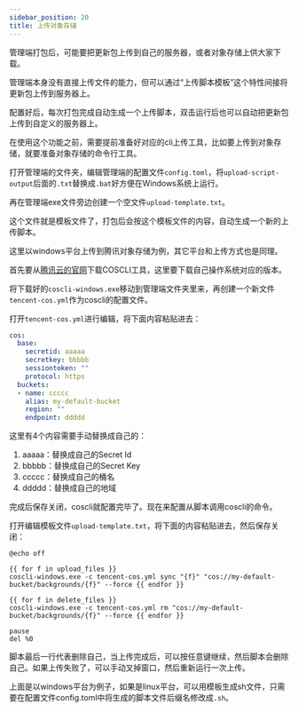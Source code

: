 ```yaml
---
sidebar_position: 20
title: 上传对象存储
---
```


管理端打包后，可能要把更新包上传到自己的服务器，或者对象存储上供大家下载。

管理端本身没有直接上传文件的能力，但可以通过“上传脚本模板”这个特性间接将更新包上传到服务器上。

配置好后，每次打包完成自动生成一个上传脚本，双击运行后也可以自动把更新包上传到自定义的服务器上。

在使用这个功能之前，需要提前准备好对应的cli上传工具，比如要上传到对象存储，就要准备对象存储的命令行工具。

打开管理端的文件夹，编辑管理端的配置文件`config.toml`，将`upload-script-output`后面的`.txt`替换成`.bat`好方便在Windows系统上运行。

再在管理端exe文件旁边创建一个空文件`upload-template.txt`。

这个文件就是模板文件了，打包后会按这个模板文件的内容，自动生成一个新的上传脚本。

这里以windows平台上传到腾讯对象存储为例，其它平台和上传方式也是同理。

首先要从[腾讯云的官网](https://cloud.tencent.com/document/product/436/63144)下载COSCLI工具，这里要下载自己操作系统对应的版本。

将下载好的`coscli-windows.exe`移动到管理端文件夹里来，再创建一个新文件`tencent-cos.yml`作为coscli的配置文件。

打开`tencent-cos.yml`进行编辑，将下面内容粘贴进去：

```yaml
cos:
  base:
    secretid: aaaaa
    secretkey: bbbbb
    sessiontoken: ""
    protocol: https
  buckets:
  - name: ccccc
    alias: my-default-bucket
    region: ""
    endpoint: ddddd
```

这里有4个内容需要手动替换成自己的：

1. aaaaa：替换成自己的Secret Id
2. bbbbb：替换成自己的Secret Key
3. ccccc：替换成自己的桶名
4. ddddd：替换成自己的地域

完成后保存关闭，coscli就配置完毕了。现在来配置从脚本调用coscli的命令。

打开编辑模板文件`upload-template.txt`，将下面的内容粘贴进去，然后保存关闭：

```batch
@echo off

{{ for f in upload_files }}
coscli-windows.exe -c tencent-cos.yml sync "{f}" "cos://my-default-bucket/backgrounds/{f}" --force {{ endfor }}

{{ for f in delete_files }}
coscli-windows.exe -c tencent-cos.yml rm "cos://my-default-bucket/backgrounds/{f}" --force {{ endfor }}

pause
del %0
```

脚本最后一行代表删除自己，当上传完成后，可以按任意键继续，然后脚本会删除自己。如果上传失败了，可以手动叉掉窗口，然后重新运行一次上传。

上面是以windows平台为例子，如果是linux平台，可以用模板生成sh文件，只需要在配置文件config.toml中将生成的脚本文件后缀名修改成`.sh`。